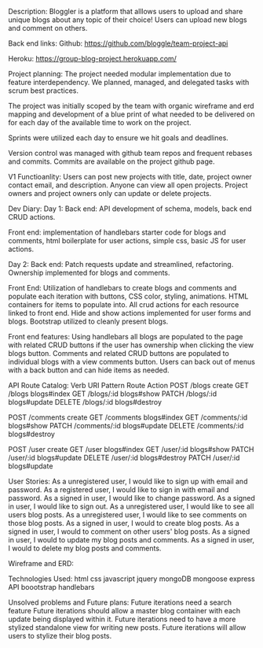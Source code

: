 Description:
Bloggler is a platform that alllows users to upload and share unique blogs about any topic of their choice! Users can upload new blogs and comment on others.

Back end links:
Github: https://github.com/bloggle/team-project-api

Heroku: https://group-blog-project.herokuapp.com/

Project planning:
The project needed modular implementation due to feature interdependency. We planned, managed, and delegated tasks with scrum best practices.

The project was initially scoped by the team with organic wireframe and erd mapping and development of a blue print of what needed to be delivered on for each day of the available time to work on the project.

Sprints were utilized each day to ensure we hit goals and deadlines.

Version control was managed with github team repos and frequent rebases and commits. Commits are available on the project github page.

V1 Functioanlity:
Users can post new projects with title, date, project owner
contact email, and description. Anyone can view all open projects. Project
owners and project owners only can update or delete projects.

Dev Diary:
Day 1:
Back end: API development of schema, models, back end CRUD actions.

Front end: implementation of handlebars starter code for blogs and comments,
html boilerplate for user actions, simple css, basic JS for user actions.

Day 2:
Back end: Patch requests update and streamlined, refactoring. Ownership implemented for blogs and comments.

Front End: Utilization of handlebars to create blogs and comments and populate each iteration with buttons, CSS color, styling, animations. HTML containers for
items to populate into. All crud actions for each resource linked to front end.
Hide and show actions implemented for user forms and blogs. Bootstrap utilized to cleanly present blogs.

Front end features:
Using handlebars all blogs are populated to the page with related CRUD buttons if the user has ownership when clicking the view
blogs button. Comments and related CRUD buttons are populated to individual blogs with a view comments button. Users can back out of menus with a back button and can hide items as needed.

API Route Catalog:
Verb    URI Pattern    Route Action
POST    /blogs    create
GET    /blogs    blogs#index
GET    /blogs/:id    blogs#show
PATCH    /blogs/:id    blogs#update
DELETE    /blogs/:id    blogs#destroy


POST    /comments    create
GET    /comments    blogs#index
GET    /comments/:id    blogs#show
PATCH    /comments/:id    blogs#update
DELETE    /comments/:id    blogs#destroy

POST    /user    create
GET    /user    blogs#index
GET    /user/:id    blogs#show
PATCH    /user/:id    blogs#update
DELETE    /user/:id    blogs#destroy
PATCH    /user/:id    blogs#update


User Stories:
As a unregistered user, I would like to sign up with email and password.
As a registered user, I would like to sign in with email and password.
As a signed in user, I would like to change password.
As a signed in user, I would like to sign out.
As a unregistered user, I would like to see all users blog posts.
As a unregistered user, I would like to see comments on those blog posts.
As a signed in user, I would to create blog posts.
As a signed in user, I would to comment on other users' blog posts.
As a signed in user, I would to update my blog posts and comments.
As a signed in user, I would to delete my blog posts and comments.

Wireframe and ERD:


Technologies Used:
html
css
javascript
jquery
mongoDB
mongoose
express API
boootstrap
handlebars

Unsolved problems and Future plans:
Future iterations need a search feature
Future iterations should allow a master blog container with each update being displayed within it.
Future iterations need to have a more stylized standalone view for writing new posts.
Future iterations will allow users to stylize their blog posts.

